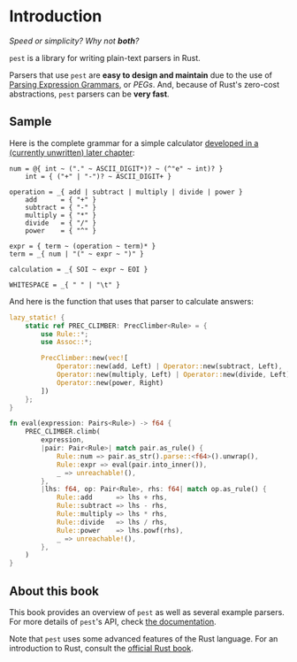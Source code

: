 # Introduction

*Speed or simplicity? Why not __both__?*

`pest` is a library for writing plain-text parsers in Rust.

Parsers that use `pest` are **easy to design and maintain** due to the use of
[Parsing Expression Grammars], or *PEGs*. And, because of Rust's zero-cost
abstractions, `pest` parsers can be **very fast**.

## Sample

Here is the complete grammar for a simple calculator [developed in a (currently
unwritten) later chapter](examples/calculator.html):

```
num = @{ int ~ ("." ~ ASCII_DIGIT*)? ~ (^"e" ~ int)? }
    int = { ("+" | "-")? ~ ASCII_DIGIT+ }

operation = _{ add | subtract | multiply | divide | power }
    add      = { "+" }
    subtract = { "-" }
    multiply = { "*" }
    divide   = { "/" }
    power    = { "^" }

expr = { term ~ (operation ~ term)* }
term = _{ num | "(" ~ expr ~ ")" }

calculation = _{ SOI ~ expr ~ EOI }

WHITESPACE = _{ " " | "\t" }
```

And here is the function that uses that parser to calculate answers:

```rust
lazy_static! {
    static ref PREC_CLIMBER: PrecClimber<Rule> = {
        use Rule::*;
        use Assoc::*;

        PrecClimber::new(vec![
            Operator::new(add, Left) | Operator::new(subtract, Left),
            Operator::new(multiply, Left) | Operator::new(divide, Left),
            Operator::new(power, Right)
        ])
    };
}

fn eval(expression: Pairs<Rule>) -> f64 {
    PREC_CLIMBER.climb(
        expression,
        |pair: Pair<Rule>| match pair.as_rule() {
            Rule::num => pair.as_str().parse::<f64>().unwrap(),
            Rule::expr => eval(pair.into_inner()),
            _ => unreachable!(),
        },
        |lhs: f64, op: Pair<Rule>, rhs: f64| match op.as_rule() {
            Rule::add      => lhs + rhs,
            Rule::subtract => lhs - rhs,
            Rule::multiply => lhs * rhs,
            Rule::divide   => lhs / rhs,
            Rule::power    => lhs.powf(rhs),
            _ => unreachable!(),
        },
    )
}
```

## About this book

This book provides an overview of `pest` as well as several example parsers.
For more details of `pest`'s API, check [the documentation].

Note that `pest` uses some advanced features of the Rust language. For an
introduction to Rust, consult the [official Rust book].

[Parsing Expression Grammars]: grammars/peg.html
[the documentation]: https://docs.rs/pest/
[official Rust book]: https://doc.rust-lang.org/stable/book/second-edition/
